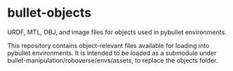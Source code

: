 # bullet-objects
URDF, MTL, OBJ, and image files for objects used in pybullet environments.

This repository contains object-relevant files available for loading into pybullet environments. It is intended to be loaded as a submodule under bullet-manipulation/roboverse/envs/assets, to replace the objects folder.
